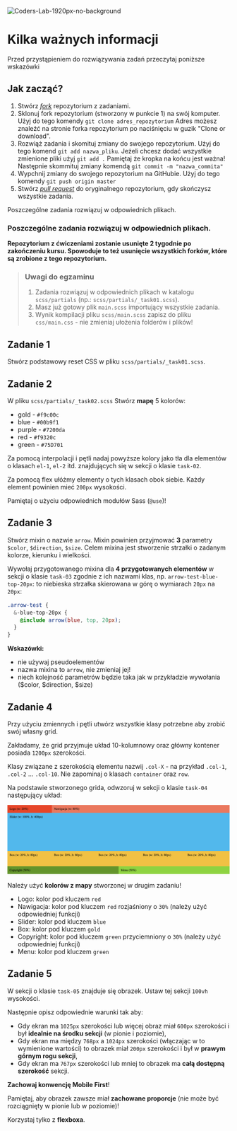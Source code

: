 ![Coders-Lab-1920px-no-background](https://user-images.githubusercontent.com/30623667/104709387-2b7ac180-571f-11eb-9b94-517aa6d501c9.png)

# Kilka ważnych informacji

Przed przystąpieniem do rozwiązywania zadań przeczytaj poniższe wskazówki

## Jak zacząć?

1. Stwórz [*fork*](https://guides.github.com/activities/forking/) repozytorium z zadaniami.
2. Sklonuj fork repozytorium (stworzony w punkcie 1) na swój komputer. Użyj do tego komendy `git clone adres_repozytorium`
Adres możesz znaleźć na stronie forka repozytorium po naciśnięciu w guzik "Clone or download".
3. Rozwiąż zadania i skomituj zmiany do swojego repozytorium. Użyj do tego komend `git add nazwa_pliku`.
Jeżeli chcesz dodać wszystkie zmienione pliki użyj `git add .` 
Pamiętaj że kropka na końcu jest ważna!
Następnie skommituj zmiany komendą `git commit -m "nazwa_commita"`
4. Wypchnij zmiany do swojego repozytorium na GitHubie.  Użyj do tego komendy `git push origin master`
5. Stwórz [*pull request*](https://help.github.com/articles/creating-a-pull-request) do oryginalnego repozytorium, gdy skończysz wszystkie zadania.

Poszczególne zadania rozwiązuj w odpowiednich plikach.

### Poszczególne zadania rozwiązuj w odpowiednich plikach.

**Repozytorium z ćwiczeniami zostanie usunięte 2 tygodnie po zakończeniu kursu. Spowoduje to też usunięcie wszystkich forków, które są zrobione z tego repozytorium.**


> ### Uwagi do egzaminu
> 1. Zadania rozwiązuj w odpowiednich plikach w katalogu `scss/partials` (np.: `scss/partials/_task01.scss`).
> 1. Masz już gotowy plik ```main.scss``` importujący wszystkie zadania.
> 1. Wynik kompilacji pliku `scss/main.scss` zapisz do pliku `css/main.css` - nie zmieniaj ułożenia folderów i plików!


## Zadanie 1

Stwórz podstawowy reset CSS w pliku `scss/partials/_task01.scss`.


## Zadanie 2

W pliku `scss/partials/_task02.scss` Stwórz **mapę** 5 kolorów:

* gold - `#f9c00c`
* blue - `#00b9f1`
* purple - `#7200da`
* red - `#f9320c`
* green - `#75D701`

Za pomocą interpolacji i pętli nadaj powyższe kolory jako tła dla elementów o klasach `el-1`, `el-2` itd. znajdujących się w sekcji o klasie `task-02`.

Za pomocą flex ułóżmy elementy o tych klasach obok siebie. Każdy element powinien mieć `200px` wysokości.

Pamiętaj o użyciu odpowiednich modułów Sass (`@use`)!

## Zadanie 3

Stwórz mixin o nazwie ```arrow```. Mixin powinien przyjmować __3__ parametry ```$color```, ```$direction```, ```$size```.
Celem mixina jest stworzenie strzałki o zadanym kolorze, kierunku i wielkości.


Wywołaj przygotowanego mixina dla **4 przygotowanych elementów** w sekcji o klasie `task-03` zgodnie z ich nazwami klas, np. `arrow-test-blue-top-20px`: to niebieska strzałka skierowana w górę o wymiarach `20px` na `20px`:

```scss
.arrow-test {
  &-blue-top-20px {
    @include arrow(blue, top, 20px);
  }
}
```


__Wskazówki:__ 
* nie używaj pseudoelementów 
* nazwa mixina to ```arrow```, nie zmieniaj jej!
* niech kolejność parametrów będzie taka jak w przykładzie wywołania ($color, $direction, $size)


## Zadanie 4

Przy użyciu zmiennych i pętli utwórz wszystkie klasy potrzebne aby zrobić swój własny grid. 

Zakładamy, że grid przyjmuje układ 10-kolumnowy oraz główny kontener posiada `1200px` szerokości.
 
Klasy związane z szerokością elementu nazwij `.col-X` - na przykład `.col-1`, `.col-2` ... `.col-10`. Nie zapominaj o klasach `container` oraz `row`.

Na podstawie stworzonego grida, odwzoruj w sekcji o klasie `task-04` następujący układ:

![](images/layout.png)

Należy użyć **kolorów z mapy** stworzonej w drugim zadaniu!

- Logo: kolor pod kluczem `red`
- Nawigacja: kolor pod kluczem `red` rozjaśniony o `30%` (należy użyć odpowiedniej funkcji)
- Slider: kolor pod kluczem `blue`
- Box: kolor pod kluczem `gold`
- Copyright: kolor pod kluczem `green` przyciemniony o `30%` (należy użyć odpowiedniej funkcji)
- Menu: kolor pod kluczem `green`




## Zadanie 5

 W sekcji o klasie `task-05` znajduje się obrazek. Ustaw tej sekcji `100vh` wysokości. 
 
 Następnie opisz odpowiednie warunki tak aby:
* Gdy ekran ma `1025px` szerokości lub więcej obraz miał `600px` szerokości i był **idealnie na środku sekcji** (w pionie i poziomie),
* Gdy ekran ma między `768px` a `1024px` szerokości (włączając w to wymienione wartości) to obrazek miał `200px` szerokości i był w **prawym górnym rogu sekcji**,
* Gdy ekran ma `767px` szerokości lub mniej to obrazek ma **całą dostępną szerokość** sekcji.

**Zachowaj konwencję Mobile First**!

Pamiętaj, aby obrazek zawsze miał **zachowane proporcje** (nie może być rozciągnięty w pionie lub w poziomie)!

Korzystaj tylko z **flexboxa**.
